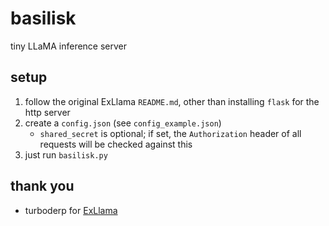 # basilisk

tiny LLaMA inference server

## setup

1. follow the original ExLlama `README.md`, other than installing `flask` for
   the http server
2. create a `config.json` (see `config_example.json`)
   - `shared_secret` is optional; if set, the `Authorization` header of all
     requests will be checked against this
3. just run `basilisk.py`

## thank you

- turboderp for [ExLlama](https://github.com/turboderp/exllama)